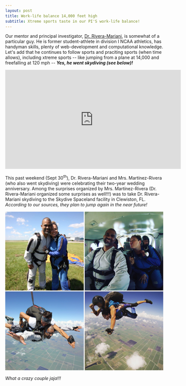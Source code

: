 ```yaml
---
layout: post
title: Work-life balance 14,000 feet high
subtitle: Xtreme sports taste in our PI'S work-life balance!
---
```



Our mentor and principal investigator, [Dr. Rivera-Mariani](https://www.riplrt.com/members/#Dr.%20F%C3%A9lix%20E.%20Rivera-Mariani), is somewhat of a particular guy. He is former student-athlete in division I NCAA athletics, has handyman skills, plenty of web-development and computational knowledge. Let's add that he continues to follow sports and praciting sports (when time allows), including xtreme sports -- like jumping from a plane at 14,000 and freefalling at 120 mph -- ***Yes, he went skydiving (see below)!***


<iframe width="560" height="315" src="https://www.youtube.com/embed/nkqdrFcC71Y" frameborder="0" allow="autoplay; encrypted-media" allowfullscreen></iframe>	


This past weekend (Sept 30<sup>th</sup>), Dr. Rivera-Mariani and Mrs. Martínez-Rivera (who also went skydiving) were celebrating their two-year wedding anniversary. Among the surprises organized by Mrs. Martínez-Rivera (Dr. Rivera-Mariani organized some surprises as well!!!) was to take Dr. Rivera-Mariani skydiving to the Skydive Spaceland facility in Clewiston, FL. *According to our sources, they plan to jump again in the near future!*

<img src="/img/riveras-skydiving.JPG" alt="Riveras' Skydiving" class="inline"/>

*What a crazy couple jaja!!!*


